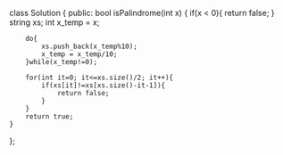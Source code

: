 class Solution {
public:
    bool isPalindrome(int x) {
        if(x < 0){
            return false;
        }
        string xs;
        int x_temp = x;

        do{
            xs.push_back(x_temp%10);
            x_temp = x_temp/10;
        }while(x_temp!=0);
        
        for(int it=0; it<=xs.size()/2; it++){
            if(xs[it]!=xs[xs.size()-it-1]){
                return false;
            }
        }
        return true;
    }
};
